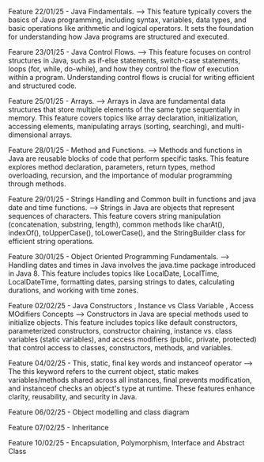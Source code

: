 Feature 22/01/25 - Java Findamentals. --> This feature typically covers the basics of Java programming, including syntax, variables, data types, and basic operations like arithmetic and logical operators. It sets the foundation for understanding how Java programs are structured and executed.

Fearure 23/01/25 - Java Control Flows. --> This feature focuses on control structures in Java, such as if-else statements, switch-case statements, loops (for, while, do-while), and how they control the flow of execution within a program. Understanding control flows is crucial for writing efficient and structured code.

Feature 25/01/25 - Arrays. --> Arrays in Java are fundamental data structures that store multiple elements of the same type sequentially in memory. This feature covers topics like array declaration, initialization, accessing elements, manipulating arrays (sorting, searching), and multi-dimensional arrays.

Feature 28/01/25 - Method and Functions. --> Methods and functions in Java are reusable blocks of code that perform specific tasks. This feature explores method declaration, parameters, return types, method overloading, recursion, and the importance of modular programming through methods.

Feature 29/01/25 - Strings Handling and Common built in functions and java date and time functions. --> Strings in Java are objects that represent sequences of characters. This feature covers string manipulation (concatenation, substring, length), common methods like charAt(), indexOf(), toUpperCase(), toLowerCase(), and the StringBuilder class for efficient string operations.

Feature 30/01/25 - Object Oriented Programming Fundamentals. --> Handling dates and times in Java involves the java.time package introduced in Java 8. This feature includes topics like LocalDate, LocalTime, LocalDateTime, formatting dates, parsing strings to dates, calculating durations, and working with time zones.

Feature 02/02/25 - Java Constructors , Instance vs Class Variable , Access MOdifiers Concepts --> Constructors in Java are special methods used to initialize objects. This feature includes topics like default constructors, parameterized constructors, constructor chaining, instance vs. class variables (static variables), and access modifiers (public, private, protected) that control access to classes, constructors, methods, and variables.

Feature 04/02/25 - This, static, final key words and instanceof operator --> The this keyword refers to the current object, static makes variables/methods shared across all instances, final prevents modification, and instanceof checks an object's type at runtime. These features enhance clarity, reusability, and security in Java.

Feature 06/02/25 - Object modelling and class diagram 

Feature 07/02/25 - Inheritance

Feature 10/02/25 - Encapsulation, Polymorphism, Interface and Abstract Class

